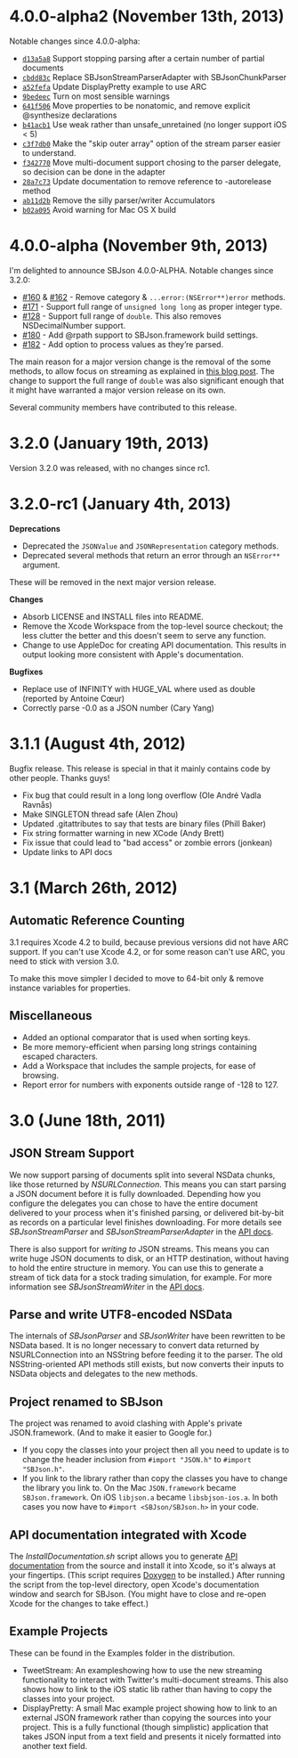 4.0.0-alpha2 (November 13th, 2013)
==================================

Notable changes since 4.0.0-alpha:

* [`d13a5a8`](https://github.com/stig/json-framework/commit/d13a5a8f2e60545b06dc038051cab0bd89d43b35) Support stopping parsing after a certain number of partial documents
* [`cbdd83c`](https://github.com/stig/json-framework/commit/cbdd83cc0de6a4e99ff84079d83b9c14c448db70) Replace SBJsonStreamParserAdapter with SBJsonChunkParser
* [`a52fefa`](https://github.com/stig/json-framework/commit/a52fefa1aaf190f8088e257164e8db7deaa3eb73) Update DisplayPretty example to use ARC
* [`9bedeec`](https://github.com/stig/json-framework/commit/9bedeecb1bf504e3384af6660316461095b9a272) Turn on most sensible warnings
* [`641f506`](https://github.com/stig/json-framework/commit/641f5064c92973111980586147827aaaca721302) Move properties to be nonatomic, and remove explicit @synthesize declarations
* [`b41acb1`](https://github.com/stig/json-framework/commit/b41acb10e3f7371a5b2e1c2d2e31d919910122d6) Use weak rather than unsafe_unretained (no longer support iOS < 5)
* [`c3f7db0`](https://github.com/stig/json-framework/commit/c3f7db04d438e17d41277c6da90de2e8b0777a3c) Make the "skip outer array" option of the stream parser easier to understand.
* [`f342770`](https://github.com/stig/json-framework/commit/f342770a02f2585cd34c1b6943ca45b6ed622710) Move multi-document support chosing to the parser delegate, so decision can be done in the adapter
* [`28a7c73`](https://github.com/stig/json-framework/commit/28a7c736042d5efa03d6948028c68c56392e4945) Update documentation to remove reference to -autorelease method
* [`ab11d2b`](https://github.com/stig/json-framework/commit/ab11d2b657798251ba4e0b3605ce0747152eed16) Remove the silly parser/writer Accumulators
* [`b02a095`](https://github.com/stig/json-framework/commit/b02a095175b38002e128b611c24ffa8e8720ecdb) Avoid warning for Mac OS X build


4.0.0-alpha (November 9th, 2013)
================================

I'm delighted to announce SBJson 4.0.0-ALPHA. Notable changes since 3.2.0:

* [#160](https://github.com/stig/json-framework/issues/160) & [#162](https://github.com/stig/json-framework/issues/162) - Remove category &  `...error:(NSError**)error` methods.
* [#171](https://github.com/stig/json-framework/pull/171) - Support full range of `unsigned long long` as proper integer type.
* [#128](https://github.com/stig/json-framework/issues/128) - Support full range of `double`. This also removes NSDecimalNumber support.
* [#180](https://github.com/stig/json-framework/pull/180) - Add @rpath support to SBJson.framework build settings.
* [#182](https://github.com/stig/json-framework/pull/182) - Add option to process values as they’re parsed.

The main reason for a major version change is the removal of the some methods, to allow focus on streaming as explained in [this blog post](http://superloopy.io/articles/2013/what-now-for-sbjson.html). The change to support the full range of `double` was also significant enough that it might have warranted a major version release on its own.

Several community members have contributed to this release.

3.2.0 (January 19th, 2013)
==========================

Version 3.2.0 was released, with no changes since rc1.

3.2.0-rc1 (January 4th, 2013)
=============================

**Deprecations**

* Deprecated the `JSONValue` and `JSONRepresentation` category methods.
* Deprecated several methods that return an error through an `NSError**` argument.

These will be removed in the next major version release.

**Changes**

* Absorb LICENSE and INSTALL files into README.
* Remove the Xcode Workspace from the top-level source checkout; the less
  clutter the better and this doesn't seem to serve any function.
* Change to use AppleDoc for creating API documentation. This results in
  output looking more consistent with Apple's documentation.

**Bugfixes**

* Replace use of INFINITY with HUGE_VAL where used as double (reported by
Antoine Cœur)
* Correctly parse -0.0 as a JSON number (Cary Yang)

3.1.1 (August 4th, 2012)
========================

Bugfix release. This release is special in that it mainly contains code by other people. Thanks guys!

* Fix bug that could result in a long long overflow (Ole André Vadla Ravnås)
* Make SINGLETON thread safe (Alen Zhou)
* Updated .gitattributes to say that tests are binary files (Phill Baker)
* Fix string formatter warning in new XCode (Andy Brett)
* Fix issue that could lead to "bad access" or zombie errors (jonkean)
* Update links to API docs


3.1 (March 26th, 2012)
=====================

Automatic Reference Counting
----------------------------

3.1 requires Xcode 4.2 to build, because previous versions did
not have ARC support. If you can't use Xcode 4.2, or for some reason
can't use ARC, you need to stick with version 3.0.

To make this move simpler I decided to move to 64-bit only & remove
instance variables for properties.

Miscellaneous
-------------

* Added an optional comparator that is used when sorting keys.
* Be more memory-efficient when parsing long strings containing escaped characters.
* Add a Workspace that includes the sample projects, for ease of browsing.
* Report error for numbers with exponents outside range of -128 to 127.


3.0 (June 18th, 2011)
=====================

JSON Stream Support
-------------------

We now support parsing of documents split into several NSData chunks,
like those returned by *NSURLConnection*. This means you can start
parsing a JSON document before it is fully downloaded. Depending how you
configure the delegates you can chose to have the entire document
delivered to your process when it's finished parsing, or delivered
bit-by-bit as records on a particular level finishes downloading. For
more details see *SBJsonStreamParser* and *SBJsonStreamParserAdapter* in
the [API docs][api].

There is also support for *writing to* JSON streams. This means you can
write huge JSON documents to disk, or an HTTP destination, without
having to hold the entire structure in memory. You can use this to
generate a stream of tick data for a stock trading simulation, for
example. For more information see *SBJsonStreamWriter* in the [API
docs][api].

Parse and write UTF8-encoded NSData
-----------------------------------

The internals of *SBJsonParser* and *SBJsonWriter* have been rewritten
to be NSData based. It is no longer necessary to convert data returned
by NSURLConnection into an NSString before feeding it to the parser. The
old NSString-oriented API methods still exists, but now converts their
inputs to NSData objects and delegates to the new methods.

Project renamed to SBJson
-------------------------

The project was renamed to avoid clashing with Apple's private
JSON.framework. (And to make it easier to Google for.)

* If you copy the classes into your project then all you need to update
is to change the header inclusion from `#import "JSON.h"` to `#import
"SBJson.h"`.
* If you link to the library rather than copy the classes you have to
change the library you link to. On the Mac `JSON.framework` became
`SBJson.framework`. On iOS `libjson.a` became `libsbjson-ios.a`. In both
cases you now have to `#import <SBJson/SBJson.h>` in your code.

API documentation integrated with Xcode
---------------------------------------

The *InstallDocumentation.sh* script allows you to generate [API
documentation][api] from the source and install it into Xcode, so it's
always at your fingertips. (This script requires [Doxygen][] to be
installed.) After running the script from the top-level directory, open
Xcode's documentation window and search for SBJson. (You might have to
close and re-open Xcode for the changes to take effect.)

[api]: http://stig.github.com/json-framework/api/3.0/
[Doxygen]: http://doxygen.org

Example Projects
----------------

These can be found in the Examples folder in the distribution.

* TweetStream: An exampleshowing how to use the new streaming
functionality to interact with Twitter's multi-document streams. This
also shows how to link to the iOS static lib rather than having to copy
the classes into your project.
* DisplayPretty: A small Mac example project showing how to link to an
external JSON framework rather than copying the sources into your
project. This is a fully functional (though simplistic) application that
takes JSON input from a text field and presents it nicely formatted into
another text field.
